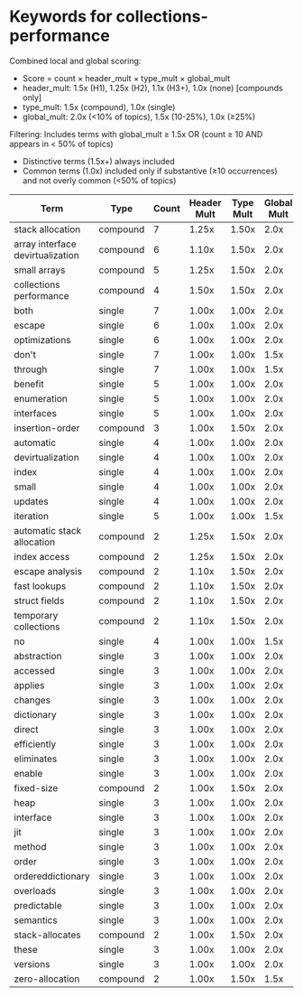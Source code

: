 # Keywords for collections-performance

Combined local and global scoring:
- Score = count × header_mult × type_mult × global_mult
- header_mult: 1.5x (H1), 1.25x (H2), 1.1x (H3+), 1.0x (none) [compounds only]
- type_mult: 1.5x (compound), 1.0x (single)
- global_mult: 2.0x (<10% of topics), 1.5x (10-25%), 1.0x (≥25%)

Filtering: Includes terms with global_mult ≥ 1.5x OR (count ≥ 10 AND appears in < 50% of topics)
- Distinctive terms (1.5x+) always included
- Common terms (1.0x) included only if substantive (≥10 occurrences) and not overly common (<50% of topics)

| Term | Type | Count | Header Mult | Type Mult | Global Mult | Score |
|------|------|-------|-------------|-----------|-------------|-------|
| stack allocation | compound | 7 | 1.25x | 1.50x | 2.0x | 26.250 |
| array interface devirtualization | compound | 6 | 1.10x | 1.50x | 2.0x | 19.800 |
| small arrays | compound | 5 | 1.25x | 1.50x | 2.0x | 18.750 |
| collections performance | compound | 4 | 1.50x | 1.50x | 2.0x | 18.000 |
| both | single | 7 | 1.00x | 1.00x | 2.0x | 14.000 |
| escape | single | 6 | 1.00x | 1.00x | 2.0x | 12.000 |
| optimizations | single | 6 | 1.00x | 1.00x | 2.0x | 12.000 |
| don't | single | 7 | 1.00x | 1.00x | 1.5x | 10.500 |
| through | single | 7 | 1.00x | 1.00x | 1.5x | 10.500 |
| benefit | single | 5 | 1.00x | 1.00x | 2.0x | 10.000 |
| enumeration | single | 5 | 1.00x | 1.00x | 2.0x | 10.000 |
| interfaces | single | 5 | 1.00x | 1.00x | 2.0x | 10.000 |
| insertion-order | compound | 3 | 1.00x | 1.50x | 2.0x | 9.000 |
| automatic | single | 4 | 1.00x | 1.00x | 2.0x | 8.000 |
| devirtualization | single | 4 | 1.00x | 1.00x | 2.0x | 8.000 |
| index | single | 4 | 1.00x | 1.00x | 2.0x | 8.000 |
| small | single | 4 | 1.00x | 1.00x | 2.0x | 8.000 |
| updates | single | 4 | 1.00x | 1.00x | 2.0x | 8.000 |
| iteration | single | 5 | 1.00x | 1.00x | 1.5x | 7.500 |
| automatic stack allocation | compound | 2 | 1.25x | 1.50x | 2.0x | 7.500 |
| index access | compound | 2 | 1.25x | 1.50x | 2.0x | 7.500 |
| escape analysis | compound | 2 | 1.10x | 1.50x | 2.0x | 6.600 |
| fast lookups | compound | 2 | 1.10x | 1.50x | 2.0x | 6.600 |
| struct fields | compound | 2 | 1.10x | 1.50x | 2.0x | 6.600 |
| temporary collections | compound | 2 | 1.10x | 1.50x | 2.0x | 6.600 |
| no | single | 4 | 1.00x | 1.00x | 1.5x | 6.000 |
| abstraction | single | 3 | 1.00x | 1.00x | 2.0x | 6.000 |
| accessed | single | 3 | 1.00x | 1.00x | 2.0x | 6.000 |
| applies | single | 3 | 1.00x | 1.00x | 2.0x | 6.000 |
| changes | single | 3 | 1.00x | 1.00x | 2.0x | 6.000 |
| dictionary | single | 3 | 1.00x | 1.00x | 2.0x | 6.000 |
| direct | single | 3 | 1.00x | 1.00x | 2.0x | 6.000 |
| efficiently | single | 3 | 1.00x | 1.00x | 2.0x | 6.000 |
| eliminates | single | 3 | 1.00x | 1.00x | 2.0x | 6.000 |
| enable | single | 3 | 1.00x | 1.00x | 2.0x | 6.000 |
| fixed-size | compound | 2 | 1.00x | 1.50x | 2.0x | 6.000 |
| heap | single | 3 | 1.00x | 1.00x | 2.0x | 6.000 |
| interface | single | 3 | 1.00x | 1.00x | 2.0x | 6.000 |
| jit | single | 3 | 1.00x | 1.00x | 2.0x | 6.000 |
| method | single | 3 | 1.00x | 1.00x | 2.0x | 6.000 |
| order | single | 3 | 1.00x | 1.00x | 2.0x | 6.000 |
| ordereddictionary | single | 3 | 1.00x | 1.00x | 2.0x | 6.000 |
| overloads | single | 3 | 1.00x | 1.00x | 2.0x | 6.000 |
| predictable | single | 3 | 1.00x | 1.00x | 2.0x | 6.000 |
| semantics | single | 3 | 1.00x | 1.00x | 2.0x | 6.000 |
| stack-allocates | compound | 2 | 1.00x | 1.50x | 2.0x | 6.000 |
| these | single | 3 | 1.00x | 1.00x | 2.0x | 6.000 |
| versions | single | 3 | 1.00x | 1.00x | 2.0x | 6.000 |
| zero-allocation | compound | 2 | 1.00x | 1.50x | 1.5x | 4.500 |
